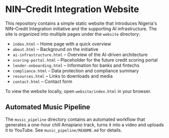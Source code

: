 # NIN–Credit Integration Website

This repository contains a simple static website that introduces Nigeria's NIN–Credit Integration initiative and the supporting AI infrastructure. The site is organized into multiple pages under the `website` directory:

- `index.html` – Home page with a quick overview
- `about.html` – Background on the initiative
- `ai-infrastructure.html` – Overview of the AI-driven architecture
- `scoring-portal.html` – Placeholder for the future credit scoring portal
- `lender-onboarding.html` – Information for banks and fintechs
- `compliance.html` – Data protection and compliance summary
- `resources.html` – Links to downloads and media
- `contact.html` – Contact form

To view the website locally, open `website/index.html` in your browser.

## Automated Music Pipeline

The `music_pipeline` directory contains an automated workflow that generates a one-hour chill Amapiano track, turns it into a video and uploads it to YouTube. See `music_pipeline/README.md` for details.
